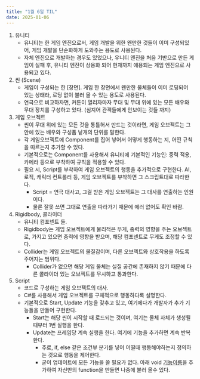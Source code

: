 ```yaml
---
title: "1월 6일 TIL"
date: 2025-01-06
---
```


1. 유니티 
   - 유니티는 한 게임 엔진으로서, 게임 개발을 위한 왠만한 것들이 이미 구성되있어, 게임 개발을 단순화하게 도와주는 용도로 사용된다.
   - 자체 엔진으로 개발하는 경우도 있었으나, 유니티 엔진을 처음 기반으로 만든 게임이 실패 후, 유니티 엔진이 상용화 되어 현재까지 애용되는 게임 엔진으로 사용되고 있다. 
2. 씬 (Scene)
   - 게임이 구성되는 한 [장면]. 게임 한 장면에서 왠만한 물체들이 이미 로딩되어 있는 상태라, 로딩 없이 불러 올 수 있는 용도로 사용된다.
   - 연극으로 비교하자면, 커튼이 열리자마자 무대 및 무대 위에 있는 모든 배우와 무대 장치를 구성하고 있다. (심지어 관객들에게 안보이는 것들 까지)
3. 게임 오브젝트
   - 씬이 무대 위에 있는 모든 것을 통틀허서 만드는 것이라면, 게임 오브젝트는 그 안에 있는 배우와 구성품 낱개의 단위를 말한다.
   - 각 게임오브젝트에 Component를 집어 넣어서 어떻게 행동하는 지, 어떤 규칙을 따르는지 추가할 수 있다.
   - 기본적으로는 Component를 사용해서 유니티에 기본적인 기능인: 중력 적용, 카메라 등으로 부착하여 규칙을 적용할 수 있다.
   - 필요 시, Script를 부착하여 게임 오브젝트의 행동을 추가적으로 구현한다. AI, 로직, 캐릭터 컨트롤러 등, 게임 오브젝트를 부착하면 그 스크립트대로 따라한다.
     - Script = 연극 대사고, 그걸 받은 게임 오브젝트는 그 대사를 연출하는 인원이다.
     - 물론 잘못 쓰면 그대로 연출을 따라가기 때문에 에러 없어도 확인 바람. 
4. Rigidbody, 콜라이더
   - 유니티 컴포넨트 들.
   - Rigidbody는 게임 오브젝트에게 물리적은 무게, 중력의 영향을 주는 오브젝트로, 가지고 있으면 중력에 영향을 받으며, 해당 컴포넨트로 무게도 조정할 수 있다.
   - Collider는 게임 오브젝트의 물질감이며, 다른 오브젝트와 상호작용을 하도록 주어지는 범위다.
     - Collider가 없으면 해당 게임 물체는 실질 공간에 존재하지 않기 때문에 다른 콜라이더 있는 오브젝트를 무시하고 통과한다.  
5. Script
   - 코드로 구성하는 게임 오브젝트의 대사.
   - C#를 사용해서 게임 오브젝트를 구체적으로 행동하다록 설명한다.
   - 기본적으로 Start, Update 기능을 갖추고 있고, 여기에다가 개발자가 추가 기능들을 만들어 구현한다.
     - Start는 해당 씬이 시작할 때 로드되는 것이며, 여기는 물체 자체가 생성될때부터 1번 실행을 한다.
     - Update는 프레임당 계속 실행을 한다. 여기에 기능을 추가하면 계속 반복한다.
       - 주로, if, else 같은 조건부 분기를 넣어 어떨때 행동해야하는지 정의하는 것으로 행동을 제어한다.
       - 굳이 업데이트에 모든 기능을 쓸 필요가 없다. 아래 void [기능이름]()을 추가하여 자신만의 function을 만들면 나중에 불러 올수 있다.   

